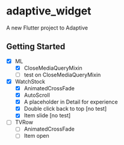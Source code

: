 # adaptive_widget

A new Flutter project to Adaptive

## Getting Started

 - [x] ML
   - [x] CloseMediaQueryMixin
   - [ ] test on CloseMediaQueryMixin
 - [x] WatchStock
    - [x] AnimatedCrossFade
    - [x] AutoScroll
    - [x] A placeholder in Detail for experience
    - [x] Double click back to top [no test]
    - [x] Item slide [no test]
 - [ ] TVRow
    - [ ] AnimatedCrossFade
    - [ ] Item open